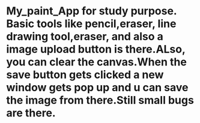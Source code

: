 # My_paint_App for study purpose. Basic tools like pencil,eraser, line drawing tool,eraser, and also a image upload button is there.ALso, you can clear the canvas.When the save button gets clicked a new window gets pop up and u can save the image from there.Still small bugs are there.
